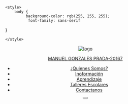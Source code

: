 <!DOCTYPE html>
<html lang="es">
<head>
    <meta charset="UTF-8">
    <meta http-equiv="X-UA-Compatible" content="IE=edge">
    <meta name="viewport" content="width=device-width, initial-scale=1.0">
    <meta name="descripcion"content="Colegio Manuel Gonzales Prada 20167">
    <meta name="keywords"content="Aprende y Educate en el Colegio Manuel Gonzales Prada">
    <title>IEP Manuel Gonzales Prada 20167</title>
    <link rel="stylesheet" href="estilos.css">
    <link rel="shortcut icon" href="imagen/insignia.jpg" type="image/x-icon">
    
    <style>
        body {
             background-color: rgb(255, 255, 255);
              font-family: sans-serif
}
 
    </style>
</head>    


<body>
     <header>  
        <nav>
            <a href="#">
                <img class="logo" src="logo.png" alt="logo">
            </a>
        <p><a href="index.html">MANUEL GONZALES PRADA-20167</a></p>
            <ul class="enlaces-menu">
                <li><a href="#">¿Quienes Somos?</a></li>
                <li><a href="#">Inoformación</a></li>
                <li><a href="#">Aprendizaje</a></li>
                <li><a href="#">Talleres Escolares</a></li>
                <li><a href="#">Contactanos</a></li>
            </ul>
            <button class="ham" type="button">
                <span class="br1"></span>
                <span class="br1"></span>
                <span class="br1"></span>
            </button>
         </nav>
    </header>
    <script src="nuevo.js"></script>
</body>
</html>
